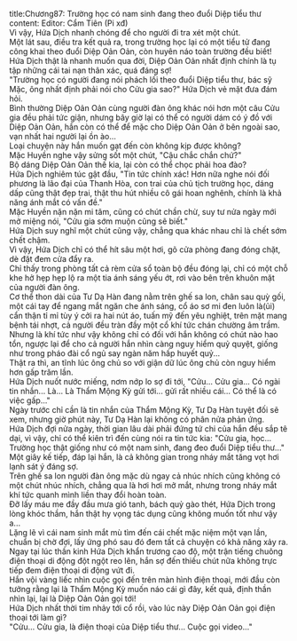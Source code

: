 title:Chương87: Trường học có nam sinh đang theo đuổi Diệp tiểu thư
content:
Editor: Cẩm Tiên (Pi xđ)<br>Vì vậy, Hứa Dịch nhanh chóng để cho người đi tra xét một chút.<br>Một lát sau, điều tra kết quả ra, trong trường học lại có một tiểu tử đang công khai theo đuổi Diệp Oản Oản, còn huyên náo toàn trường đều biết!<br>Hứa Dịch thật là nhanh muốn qua đời, Diệp Oản Oản nhất định chính là tụ tập những cái tai nạn thân xác, quá đáng sợ!<br>"Trường học có người đang nói phách lối theo đuổi Diệp tiểu thư, bác sỹ Mặc, ông nhất định phải nói cho Cửu gia sao?" Hứa Dịch vẻ mặt đưa đám hỏi.<br>Bình thường Diệp Oản Oản cùng người đàn ông khác nói hơn một câu Cửu gia đều phải tức giận, nhưng bây giờ lại có thể có người dám có ý đồ với Diệp Oản Oản, hắn còn có thể để mặc cho Diệp Oản Oản ở bên ngoài sao, vạn nhất hai người lại ồn ào...<br>Loại chuyện này hắn muốn gạt đến còn không kịp được không?<br>Mặc Huyền nghe vậy sửng sốt một chút, "Cậu chắc chắn chứ?"<br>Bộ dáng Diệp Oản Oản thế kia, lại còn có thể chọc phải hoa đào?<br>Hứa Dịch nghiêm túc gật đầu, "Tin tức chính xác! Hơn nữa nghe nói đối phương là lão đại của Thanh Hòa, con trai của chủ tịch trường học, dáng dấp cũng thật đẹp trai, thật thu hút nhiều cô gái hoan nghênh, chính là khả năng ánh mắt có vấn đề."<br>Mặc Huyền nặn nặn mi tâm, cũng có chút chần chừ, suy tư nửa ngày mới mở miệng nói, "Cửu gia sớm muộn cũng sẽ biết."<br>Hứa Dịch suy nghĩ một chút cũng vậy, chẳng qua khác nhau chỉ là chết sớm chết chậm.<br>Vì vậy, Hứa Dịch chỉ có thể hít sâu một hơi, gõ cửa phòng đang đóng chặt, dè đặt đem cửa đẩy ra.<br>Chỉ thấy trong phòng tất cả rèm cửa sổ toàn bộ đều đóng lại, chỉ có một chỗ khe hở hẹp hẹp lộ ra một tia ánh sáng yếu ớt, rơi vào bên trên khuôn mặt của người đàn ông.<br>Cơ thể thon dài của Tư Dạ Hàn đang nằm trên ghế sa lon, chân sau quỳ gối, một cái tay để ngang mắt ngăn che ánh sáng, cổ áo sơ mi đen luôn là(ủi) cẩn thận tỉ mỉ tùy ý cởi ra hai nút áo, tuấn mỹ đến yêu nghiệt, trên mặt mang bệnh tái nhợt, cả người đều tràn đầy một cổ khí tức chán chường âm trầm.<br>Nhưng là khí tức như vậy không chỉ có đối với hắn không có chút nào hao tổn, ngược lại để cho cả người hắn nhìn càng nguy hiểm quỷ quyệt, giống như trong pháo đài cổ ngủ say ngàn năm hấp huyết quỷ...<br>Thật ra thì, an tĩnh lúc ông chủ so với giận dữ lúc ông chủ còn nguy hiểm hơn gấp trăm lần.<br>Hứa Dịch nuốt nước miếng, nơm nớp lo sợ đi tới, "Cửu... Cửu gia... Có ngài tin nhắn... Là... Là Thẩm Mộng Kỳ gửi tới... gửi rất nhiều cái... Có thể là có việc gấp..."<br>Ngày trước chỉ cần là tin nhắn của Thẩm Mộng Kỳ, Tư Dạ Hàn tuyệt đối sẽ xem, nhưng giờ phút này, Tư Dạ Hàn lại không có phân nửa phản ứng.<br>Hứa Dịch đợi nửa ngày, thời gian lâu dài phải đứng tứ chi của hắn đều sắp tê dại, vì vậy, chỉ có thể kiên trì đến cùng nói ra tin tức kia: "Cửu gia, học... Trường học thật giống như có một nam sinh, đang đeo đuổi Diệp tiểu thư..."<br>Một giây kế tiếp, đáp lại hắn, là cả không gian trong nháy mắt tăng vọt hơi lạnh sát ý đáng sợ.<br>Trên ghế sa lon người đàn ông mặc dù ngay cả nhúc nhích cũng không có một chút nhúc nhích, chẳng qua là hơi hơi mở mắt, nhưng trong nháy mắt khí tức quanh mình liền thay đổi hoàn toàn.<br>Đỡ lấy máu me đầy đầu mưa gió tanh, bách quỷ gào thét, Hứa Dịch trong lòng khóc thầm, hắn thật hy vọng tác dụng cũng không muốn tốt như vậy a...<br>Lặng lẽ vì cái nam sinh mắt mù tìm đến cái chết mặc niệm một vạn lần, chuẩn bị chờ đợi, lấy ứng phó sau đó đem tất cả chuyện có khả năng xảy ra.<br>Ngay tại lúc thần kinh Hứa Dịch khẩn trương cao độ, một trận tiếng chuông điện thoại di động đột ngột reo lên, hắn sợ đến thiếu chút nữa không trực tiếp đem điện thoại di động vứt đi.<br>Hắn vội vàng liếc nhìn cuộc gọi đến trên màn hình điện thoại, mới đầu còn tưởng rằng lại là Thẩm Mộng Kỳ muốn náo cái gì đây, kết quả, định thần nhìn lại, lại là Diệp Oản Oản gọi tới!<br>Hứa Dịch nhất thời tim nhảy tới cổ rồi, vào lúc này Diệp Oản Oản gọi điện thoại tới làm gì?<br>"Cửu... Cửu gia, là điện thoại của Diệp tiểu thư... Cuộc gọi video..."